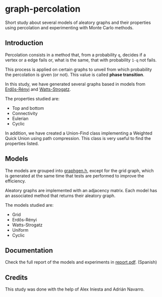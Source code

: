 # graph-percolation

Short study about several models of aleatory graphs and their properties using percolation and experimenting with Monte Carlo methods.

## Introduction

Percolation consists in a method that, from a probability `q`, decides if a vertex or a edge fails or,
what is the same, that with probability `1-q` not fails.

This process is applied on certain graphs to unveil from which probability the percolation is given (or not).
This value is called **phase transition**.

In this study, we have generated several graphs based in models from
[Erdős-Rényi](https://www.geeksforgeeks.org/erdos-renyl-model-generating-random-graphs/) and
[Watts-Strogatz](https://en.wikipedia.org/wiki/Watts%E2%80%93Strogatz_model).

The properties studied are:
- Top and bottom
- Connectivity
- Eulerian
- Cyclic

In addition, we have created a Union-Find class implementing a Weighted Quick Union using path compression.
This class is very useful to find the properties listed.

## Models

The models are grouped into [graphgen.h](./src/graphgen.h), except for the grid graph,
which is generated at the same time that tests are performed to improve the efficiency.

Aleatory graphs are implemented with an adjacency matrix.
Each model has an associated method that returns their aleatory graph.

The models studied are:
- Grid
- Erdős-Rényi
- Watts-Strogatz
- Uniform
- Cyclic

## Documentation

Check the full report of the models and experiments in [report.pdf](./docs/report.pdf). (Spanish)

## Credits

This study was done with the help of Alex Iniesta and Adrián Navarro.

